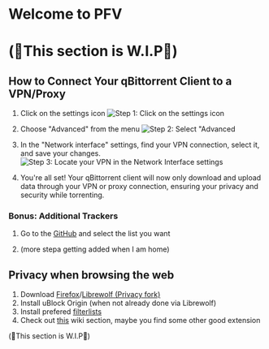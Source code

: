 # Welcome to PFV

# (🚧This section is W.I.P🚧)

## How to Connect Your qBittorrent Client to a VPN/Proxy

1. Click on the settings icon
   ![Step 1: Click on the settings icon](https://lookimg.com/images/2024/01/25/QLIk2U.png)

2. Choose "Advanced" from the menu
   ![Step 2: Select "Advanced](https://lookimg.com/images/2024/01/25/QLIoYn.png)

3. In the "Network interface" settings, find your VPN connection, select it, and save your changes.
   ![Step 3: Locate your VPN in the Network Interface settings](https://lookimg.com/images/2024/01/25/QLIunq.png)

4. You're all set! Your qBittorrent client will now only download and upload data through your VPN or proxy connection, ensuring your privacy and security while torrenting.

### Bonus: Additional Trackers

1. Go to the [GitHub](https://github.com/ngosang/trackerslist#lists) and select the list you want

2. (more stepa getting added when I am home)

## Privacy when browsing the web

1. Download [Firefox](https://www.mozilla.org/en-US/firefox/new/)/[Librewolf (Privacy fork)](https://librewolf.net/installation/)
2. Install uBlock Origin (when not already done via Librewolf)
3. Install prefered [filterlists](https://github.com/yokoffing/filterlists)
4. Check out [this](https://fmhy.pages.dev/internet-tools#browser-extensions) wiki section, maybe you find some other good extension

(🚧This section is W.I.P🚧)
